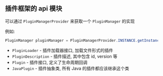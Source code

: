 ## 插件框架的 api 模块

可以通过 `PluginManagerProvider` 来获取一个 `PluginManager` 的实现

例如:

```java
PluginManager pluginManager = PluginManagerProvider.INSTANCE.getInstance();
```

- `PluginLoader` - 插件加载器接口, 加载文件形式的插件
- `PluginDescription` - 插件描述, 其中包含 id, version 等
- `Plugin` - 插件接口, 定义了生命周期回调
- `JavaPlugin` - 插件抽象类, 所有 Java 的插件都应该继承这个类